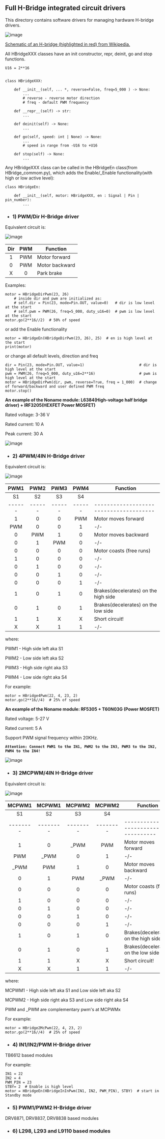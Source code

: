 ## Full H-Bridge integrated circuit drivers

This directory contains software drivers for managing hardware H-bridge drivers.

 ![image](https://upload.wikimedia.org/wikipedia/commons/thumb/d/d4/H_bridge.svg/310px-H_bridge.svg.png)

 [Schematic of an H-bridge (highlighted in red) from Wikipedia.](https://en.wikipedia.org/wiki/H-bridge)

All HBridgeXXX classes have an init constructor, repr, deinit, go and stop functions.

```
U16 = 2**16


class HBridgeXXX:

    def __init__(self, ... *, reverse=False, freq=5_000 ) -> None:
        ...
        # reverse - reverse motor direction
        # freq - default PWM frequency

    def __repr__(self) -> str:
        ...

    def deinit(self) -> None:
        ...

    def go(self, speed: int | None) -> None:
        ...
        # speed in range from -U16 to +U16

    def stop(self) -> None:
        ...
```

Any HBridgeXXX class can be called in the HBridgeEn class(from HBridge_commom.py),
which adds the Enable/_Enable functionality(with high or low active level):

```
class HBridgeEn:

    def __init__(self, motor: HBridgeXXX, en : Signal | Pin | pin_number):
        ...
```


* ### 1) PWM/Dir H-Bridge driver

Equivalent circuit is:

![image](https://github.com/IhorNehrutsa/micropython-lib/assets/70886343/5738d4cb-a12f-429e-995d-d503724a9849)

| Dir | PWM | Function       |
|:---:|:---:|----------------|
|  1  | PWM | Motor forward  |
|  0  | PWM | Motor backward |
|  X  |  0  | Park brake     |

Examples:
```
motor = HBridgeDirPwm(23, 26)
    # inside dir and pwm are initialized as:
    # self.dir = Pin(23, mode=Pin.OUT, value=0)   # dir is low level at the start
    # self.pwm = PWM(26, freq=5_000, duty_u16=0)  # pwm is low level at the start
motor.go(2**16//2)  # 50% of speed
```
or add the Enable functionality
```
motor = HBridgeEn(HBridgeDirPwm(23, 26), 25)  # en is high level at the start
print(motor)
```
or change all default levels, direction and freq
```
dir = Pin(23, mode=Pin.OUT, value=1)                         # dir is high level at the start
pwm = PWM(26, freq=5_000, duty_u16=2**16)                    # pwm is high level at the start
motor = HBridgeDirPwm(dir, pwm, reverse=True, freq = 1_000)  # change of forward/backward and user defined PWM freq
motor.stop()
```

**An example of the Noname module: L6384(High-voltage half bridge driver) + IRF3205(HEXFET Power MOSFET)**

Rated voltage: 3-36 V

Rated current: 10 A

Peak current: 30 A

![image](https://github.com/IhorNehrutsa/micropython-lib/assets/70886343/eff2c908-921c-463d-ae92-af45e31d21cb)



* ### 2) 4PWM/4IN H-Bridge driver

Equivalent circuit is:

![image](https://github.com/IhorNehrutsa/micropython-lib/assets/70886343/3ad73687-16d0-44f5-9991-e068b461bbae)


| PWM1 | PWM2 | PWM3 | PWM4 | Function                             |
|:----:|:----:|:----:|:----:|--------------------------------------|
|  S1  |  S2  |  S3  |  S4  |                                      |
|------|------|------|------|--------------------------------------|
|   1  |   0  |   0  |  PWM | Motor moves forward                  |
|  PWM |   0  |   0  |   1  | -/-                                  |
|   0  |  PWM |   1  |   0  | Motor moves backward                 |
|   0  |   1  |  PWM |   0  | -/-                                  |
|   0  |   0  |   0  |   0  | Motor coasts (free runs)             |
|   1  |   0  |   0  |   0  | -/-                                  |
|   0  |   1  |   0  |   0  | -/-                                  |
|   0  |   0  |   1  |   0  | -/-                                  |
|   0  |   0  |   0  |   1  | -/-                                  |
|   1  |   0  |   1  |   0  | Brakes(decelerates) on the high side |
|   0  |   1  |   0  |   1  | Brakes(decelerates) on the low side  |
|   1  |   1  |   X  |   X  | Short circuit!                       |
|   X  |   X  |   1  |   1  | -/-                                  |

where:

PWM1 - High side left aka S1

PWM2 - Low side left aka S2

PWM3 - High side right aka S3

PWM4 - Low side right aka S4

For example:
```
motor = HBridge4Pwm(22, 4, 23, 2)
motor.go(2**16//4)  # 25% of speed
```

**An example of the Noname module: RF5305 + T60N03G (Power MOSFET)**

Rated voltage: 5-27 V

Rated current: 5 A

Support PWM signal frequency within 20KHz.

**`Attention: Connect PWM1 to the IN1, PWM2 to the IN3, PWM3 to the IN2, PWM4 to the IN4!`**

![image](https://github.com/IhorNehrutsa/micropython-lib/assets/70886343/277a5ec9-4266-4c6d-8855-8174c7261a22)

* ### 3) 2MCPWM/4IN H-Bridge driver

Equivalent circuit is:

![image](https://github.com/IhorNehrutsa/micropython-lib/assets/70886343/1bc78b01-6c67-4a6b-ab3e-01095e6bf25f)


| MCPWM1 | MCPWM1 | MCPWM2 | MCPWM2 | Function                             |
|:------:|:------:|:------:|:------:|--------------------------------------|
|   S1   |   S2   |   S3   |   S4   |                                      |
|--------|--------|--------|--------|--------------------------------------|
|    1   |    0   |  _PWM  |   PWM  | Motor moves forward                  |
|   PWM  |  _PWM  |    0   |    1   | -/-                                  |
|  _PWM  |   PWM  |    1   |    0   | Motor moves backward                 |
|    0   |    1   |   PWM  |  _PWM  | -/-                                  |
|    0   |    0   |    0   |    0   | Motor coasts (free runs)             |
|    1   |    0   |    0   |    0   | -/-                                  |
|    0   |    1   |    0   |    0   | -/-                                  |
|    0   |    0   |    1   |    0   | -/-                                  |
|    0   |    0   |    0   |    1   | -/-                                  |
|    1   |    0   |    1   |    0   | Brakes(decelerates) on the high side |
|    0   |    1   |    0   |    1   | Brakes(decelerates) on the low side  |
|    1   |    1   |    X   |    X   | Short circuit!                       |
|    X   |    X   |    1   |    1   | -/-                                  |

where:

MCPWM1 - High side left aka S1 and Low side left aka S2

MCPWM2 - High side right aka S3 and Low side right aka S4

PWM and _PWM are complementary pwm's at MCPWMx

For example:
```
motor = HBridge2McPwm(22, 4, 23, 2)
motor.go(2**16//4)  # 25% of speed
```

* ### 4) IN1/IN2/PWM H-Bridge driver

TB6612 based modules

For example:
```
IN1 = 22
IN2 = 4
PWM_PIN = 23
STBY= 2  # Enable is high level
motor = HBridgeEn(HBridgeInInPwm(IN1, IN2, PWM_PIN), STBY)  # start in Standby mode
```

* ### 5) PWM1/PWM2 H-Bridge driver
DRV8871, DRV8837, DRV8838 based modules


* ### 6) L298, L293 and L9110 based modules

